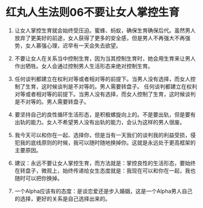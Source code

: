 # 红丸人生法则06不要让女人掌控生育

1. 让女人掌控生育就会始终受压迫。蜜蜂、蚂蚁，确保生育确保后代。虽然男人放弃了更美好的前途，女人获得了更多的安全感，但是男人不再强大不再强势，女人慕强心理，迟早有一天会失去欲望。

2. 不要让女人在关系当中控制生育，因为当其控制生育时，她会用生育来让男人作出牺牲。女人会通过控制男人生活形态来绝对控制生育。

3. 任何谈判都建立在权利对等或者相对等的前提下。当男人没有选择，而女人控制了生育，这时候谈判是不对等的。男人需要转盘子。 任何谈判都建立在权利对等或者相对等的前提下。当男人没有选择，而女人控制了生育，这时候谈判是不对等的。男人需要转盘子。

4. 要坚持自己的良性循环生活形态，是积极螺旋向上的。不是要出轨，但是要有出轨的能力。女人不希望男人没有出轨的能力，会认为这样的男人很废。

5. 我今天可以和你在一起、选择你，但是当有一天我们的谈判我的利益受损，侵犯我的底线原则的时候，我可以随时随地换掉你。这就是永远处于更高框架的主要原因。

6. 建议：永远不要让女人掌控生育，而方法就是：掌控良性的生活形态，要始终在转盘子，微观上，始终传递给女生态度就是：我现在可以和你在一起，我也随时可以把你换掉。

7. 一个Alpha应该有的态度：是谈恋爱还是步入婚姻，这是一个Alpha男人自己的选择，更好的关系是自己选择出来的。
